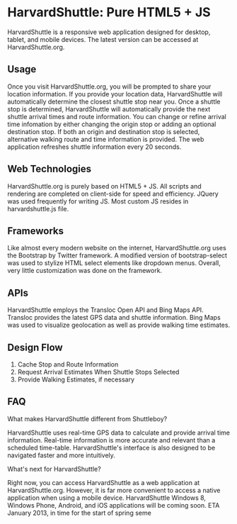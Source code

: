 HarvardShuttle: Pure HTML5 + JS
===============================================

HarvardShuttle is a responsive web application designed for desktop, tablet, and mobile devices.  The latest version can be accessed at HarvardShuttle.org.

Usage
-----

Once you visit HarvardShuttle.org, you will be prompted to share your location information.  If you provide your location data, HarvardShuttle will automatically determine the closest shuttle stop near you.  Once a shuttle stop is determined, HarvardShuttle will automatically provide the next shuttle arrival times and route information.  You can change or refine arrival time infomation by either changing the origin stop or adding an optional destination stop.  If both an origin and destination stop is selected, alternative walking route and time information is provided.  The web application refreshes shuttle information every 20 seconds.

Web Technologies
----------------

HarvardShuttle.org is purely based on HTML5 + JS.  All scripts and rendering are completed on client-side for speed and efficiency.  JQuery was used frequently for writing JS.  Most custom JS resides in harvardshuttle.js file.

Frameworks
----------

Like almost every modern website on the internet, HarvardShuttle.org uses the Bootstrap by Twitter framework.  A modified version of bootstrap-select was used to stylize HTML select elements like dropdown menus.  Overall, very little customization was done on the framework.

APIs
----

HarvardShuttle employs the Transloc Open API and Bing Maps API.  Transloc provides the latest GPS data and shuttle information.  Bing Maps was used to visualize geolocation as well as provide walking time estimates.

Design Flow
-----------

1. Cache Stop and Route Information
2. Request Arrival Estimates When Shuttle Stops Selected
3. Provide Walking Estimates, if necessary

FAQ
---

What makes HarvardShuttle different from Shuttleboy?

HarvardShuttle uses real-time GPS data to calculate and provide arrival time information.  Real-time information is more accurate and relevant than a scheduled time-table.  HarvardShuttle's interface is also designed to be navigated faster and more intuitively.

What's next for HarvardShuttle?

Right now, you can access HarvardShuttle as a web application at HarvardShuttle.org.  However, it is far more convenient to access a native application when using a mobile device.  HarvardShuttle Windows 8, Windows Phone, Android, and iOS applications will be coming soon.  ETA January 2013, in time for the start of spring seme
